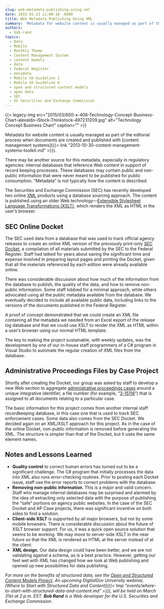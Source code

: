 ```yaml
---
slug: web-metadata-publishing-using-xml
date: 2015-03-23 11:00:18 -0400
title: Web Metadata Publishing Using XML
summary: 'Metadata for website content is usually managed as part of the editorial process when documents are created and published with content management systems. There may be another source for this metadata, especially in regulatory agencies: internal databases that reference Web content in support of record keeping processes. These databases may contain public and non-public information'
authors:
  - bob-rand
topics:
  - Data
  - Mobile
  - Monthly Theme
  - Content Management System
  - content models
  - data
  - Federal Register
  - metadata
  - Mobile UX Guideline 1
  - Mobile UX Guideline 6
  - open and structured content models
  - open data
  - SEC
  - US Securities and Exchange Commission
---
```


{{< legacy-img src="2015/03/600-x-408-Technology-Concept-Business-Chart-alexaldo-iStock-Thinkstock-497231209.jpg" alt="Technology Concept Business Chart" caption="" >}} 

Metadata for website content is usually managed as part of the editorial process when documents are created and published with [content management systems]({{< link "2013-10-30-content-management-systems-toolkit.md" >}}).

There may be another source for this metadata, especially in regulatory agencies: internal databases that reference Web content in support of record keeping processes. These databases may contain public and non-public information that were never meant to be published for public consumption. “Metadata” is not typically how the content is described.

The Securities and Exchange Commission (SEC) has recently developed two online [XML](http://en.wikipedia.org/wiki/XML "XML - Wikipedia, the free encyclopedia") products using a database sourcing approach. The content is published using an older Web technology—[Extensible Stylesheet Language Transformations (XSLT)](http://en.wikipedia.org/wiki/XSLT "XSLT - Wikipedia, the free encyclopedia"), which renders the XML as HTML in the user’s browser.

## SEC Online Docket

The SEC used data from a database that was used to track official agency releases to create an online XML version of the previously print-only [SEC Docket](http://www.sec.gov/about/sec-docket.shtml), a compilation of all materials submitted by the SEC to the Federal Register. Staff had talked for years about saving the significant time and expense involved in preparing layout pages and printing the Docket, given that all the materials referenced by each edition were already available online.

There was considerable discussion about how much of the information from the database to publish, the quality of the data, and how to remove non-public information. Some staff lobbied for a minimal approach, while others advocated using all the public metadata available from the database. We eventually decided to include all available public data, including links to the versions of the documents published in the Federal Register.

A proof of concept demonstrated that we could create an XML file containing all the metadata we needed from an Excel export of the release log database and that we could use XSLT to render the XML as HTML within a user’s browser using our normal HTML template.

The key to making the project sustainable, with weekly updates, was the development by one of our in-house staff programmers of a C# program in Visual Studio to automate the regular creation of XML files from the database.

## Administrative Proceedings Files by Case Project

Shortly after creating the Docket, our group was asked by staff to develop a new Web section to aggregate [administrative proceedings cases](http://www.sec.gov/litigation/apdocuments.shtml) around a unique integrative identifier, a file number (for example, “[3-15116](http://www.sec.gov/litigation/apdocuments/ap-3-15116.xml)”) that is assigned to all documents relating to a particular case.

The basic information for this project comes from another internal staff recordkeeping database, in this case one that is used to track SEC enforcement cases. Some data also comes from the SEC Docket. We decided again on an XML/XSLT approach for this project. As in the case of the online Docket, non-public information is removed before generating the XML. The structure is simpler than that of the Docket, but it uses the same element names.

## Notes and Lessons Learned

  * **Quality control** to correct human errors has turned out to be a significant challenge. The C# program that initially processes the data into XML also runs error-checking routines. Prior to posting each Docket issue, staff use the error reports to correct problems with the database.
  * **Removing non-public information**. This is a major and valid concern. Staff who manage internal databases may be surprised and alarmed by the idea of extracting only selected data with the purpose of publishing the “safe” portions on agency public websites. In the case of the SEC Docket and AP Case projects, there was significant incentive on both sides to find a solution.
  * **Client-side XSLT** is supported by all major browsers, but not by some mobile browsers. There is considerable discussion about the future of XSLT browser support. For us, it was a quick open source solution that seems to be working. We may move to server-side XSLT in the near future so that the XML is rendered as HTML at the server instead of at the client.
  * **XML design.** Our data design could have been better, and we are not validating against a schema, as is a best practice. However, getting our feet wet with XML has changed how we look at Web publishing and opened up new possibilities for data publishing.

_For more on the benefits of structured data, see the [Open and Structured Content Models Project](http://gsa.github.io/Open-And-Structured-Content-Models). An upcoming DigitalGov University webinar, [Where to Start with Structured Data and Content]({{< tmp "events/where-to-start-with-structured-data-and-content.md" >}}), will be held on March 31st at 2 p.m. EST._ _**Bob Rand** is a Web developer for the U.S. Securities and Exchange Commission._